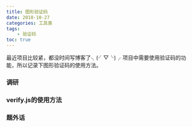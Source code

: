 ```yaml
---
title: 图形验证码
date: 2018-10-27
categories: 工具类
tags:
    - 验证码 
toc: true
---
```


最近项目比较紧，都没时间写博客了╮(╯▽╰)╭
项目中需要使用验证码的功能，所以记录下图形验证码的使用方法。

### 调研
    
### verify.js的使用方法

### 题外话